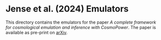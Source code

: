 # Jense et al. (2024) Emulators

This directory contains the emulators for the paper _A complete framework for cosmological emulation and inference with CosmoPower_. The paper is available as pre-print on [arXiv](https://arxiv.org/abs/2405.07903).
